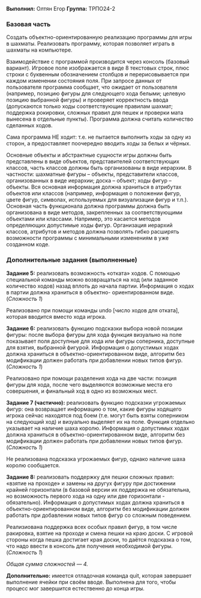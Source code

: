 **Выполнил:** Олтян Егор
**Группа:** ТРПО24-2
### Базовая часть
Создать объектно-ориентированную реализацию программы для игры в шахматы. Реализовать программу, которая позволяет играть в шахматы на компьютере.

Взаимодействие с программой производится через консоль (базовый вариант). Игровое поле изображается в виде 8 текстовых строк, плюс строки с буквенным обозначением столбцов и перерисовывается при каждом изменении состояния поля. При запросе данных от пользователя программа сообщает, что ожидает от пользователя (например, позицию фигуры для следующего хода белыми; целевую позицию выбранной фигуры) и проверяет корректность ввода (допускаются только ходы соответствующие правилам шахмат; поддержка рокировки, сложных правил для пешек и проверки мата вынесена в отдельные пункты). Программа должна считать количество сделанных ходов.

Сама программа НЕ ходит: т.е. не пытается выполнить ходы за одну из сторон, а предоставляет поочередно вводить ходы за белых и чёрных.

Основные объекты и абстрактные сущности игры должны быть представлены в виде объектов, представителей соответствующих классов, часть классов должны быть организованы в виде иерархии. В частности: шахматные фигуры – объекты, представители классов, организованных в виде иерархии; доска – объект; ходы фигур – объекты. Вся основная информация должна храниться в атрибутах объектов или классов (например, информация о положении фигур, цвете фигур, символах, используемых для визуализации фигур и т.п.). Основная часть функционала должна программы должна быть организована в виде методов, закрепленных за соответствующими объектами или классами. Например, это касается методов определяющих допустимые ходы фигур. Организация иерархий классов, атрибутов и методов должна позволять гибко расширять возможности программы с минимальными изменениям в уже созданном коде.

### Дополнительные задания (выполненные)
**Задание 5:** реализовать возможность «отката» ходов. С помощью специальной команды можно возвращаться на ход (или заданное количество ходов) назад вплоть до начала партии. Информация о ходах в партии должна храниться в объектно- ориентированном виде. (_Сложность 1_)

Реализовано при помощи команды undo [число ходов для отката], которая вводится вместо хода игрока.

**Задание 6:** реализовать функцию подсказки выбора новой позиции фигуры: после выбора фигуры для хода функция визуально на поле показывает поля доступные для хода или фигуры соперника, доступные для взятия, выбранной фигурой. Информация о допустимых ходах должна храниться в объектно-ориентированном виде, алгоритм без модификации должен работать при добавлении новых типов фигур. (_Сложность 1_)

Реализовано при помощи разделения хода на две части: позиция фигуры для хода, после чего выделяются возможные места его совершения, и финальный ход в одно из возможных мест.

**Задание 7 (частично):** реализовать функцию подсказки угрожаемых фигур: она возвращает информацию о том, какие фигуры ходящего игрока сейчас находятся под боем (т.е. могут быть взяты соперником на следующий ход) и визуально выделяет их на поле. Функция отдельно указывает на наличие шаха королю. Информация о допустимых ходах должна храниться в объектно-ориентированном виде, алгоритм без модификации должен работать при добавлении новых типов фигур. (_Сложность 1_)

Не реализована подсказка угрожаемых фигур, однако наличие шаха королю сообщается.

**Задание 8:** реализовать поддержку для пешки сложных правил: «взятие на проходе» и замены на другух фигуру при достижении крайней горизонтали (в базовой версии их поддержка не обязательна, но возможность первого хода на одну или две горизонтали - обязательно). Информация о допустимых ходах должна храниться в объектно-ориентированном виде, алгоритм без модификации должен работать при добавлении новых типов фигур со сложным поведением.

Реализиована поддержка всех особых правил фигур, в том числе ракировка, взятие на проходе и смена пешки на краю доски. С игровой стороны когда пешка достигает края доски, то даётся подсказка о том, что надо ввести в консоль для получения необходимой фигуры. (_Сложность 1_)

_Общая сумма сложностей — 4._

**Дополнительно:** имеется отладочная команда quit, которая завершает выполнение ячейки при своём вводе. Выполнена для того, чтобы процесс мог завершится естественно до конца игры.

